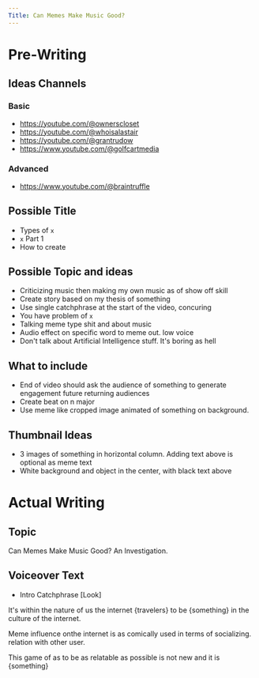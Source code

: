 ```yaml
---
Title: Can Memes Make Music Good?
---
```


# Pre-Writing
## Ideas Channels
### Basic

- https://youtube.com/@ownerscloset
- https://youtube.com/@whoisalastair
- https://youtube.com/@grantrudow
- https://www.youtube.com/@golfcartmedia

### Advanced

- https://www.youtube.com/@braintruffle

## Possible Title

- Types of `x`
- `x` Part 1
- How to create

## Possible Topic and ideas

- Criticizing music then making my own music as of show off skill
- Create story based on my thesis of something
- Use single catchphrase at the start of the video, concuring
- You have problem of `x`
- Talking meme type shit and about music
- Audio effect on specific word to meme out. low voice
- Don't talk about Artificial Intelligence stuff. It's boring as hell

## What to include

- End of video should ask the audience of something to generate engagement future returning audiences
- Create beat on n major
- Use meme like cropped image animated of something on background.

## Thumbnail Ideas

- 3 images of something in horizontal column. Adding text above is optional as meme text
- White background and object in the center, with black text above

# Actual Writing

## Topic

Can Memes Make Music Good? An Investigation.

## Voiceover Text

- Intro Catchphrase [Look]

It's within the nature of us the internet {travelers} to be {something} in the culture of the internet.

Meme influence onthe internet is as comically used in terms of socializing. relation with other user.

This game of as to be as relatable as possible is not new and it is {something}

